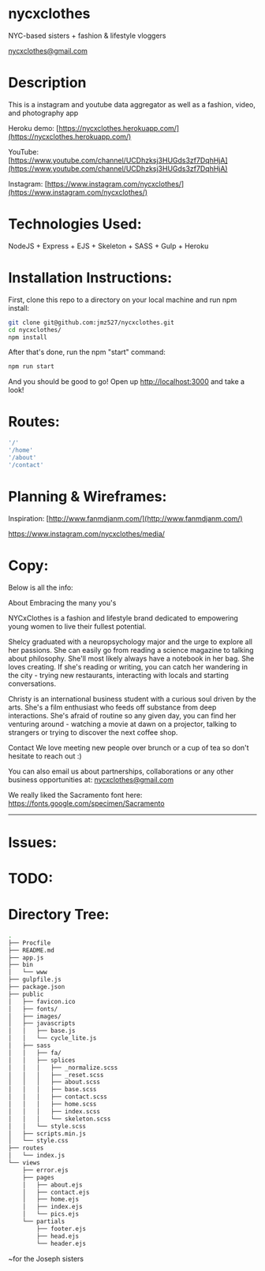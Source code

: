 # nycxclothes
NYC-based sisters + fashion & lifestyle vloggers

[nycxclothes@gmail.com](nycxclothes@gmail.com)

# Description

This is a instagram and youtube data aggregator as well as a fashion, video, and photography app

Heroku demo: [https://nycxclothes.herokuapp.com/](https://nycxclothes.herokuapp.com/)

YouTube: [https://www.youtube.com/channel/UCDhzksj3HUGds3zf7DqhHjA](https://www.youtube.com/channel/UCDhzksj3HUGds3zf7DqhHjA)

Instagram: [https://www.instagram.com/nycxclothes/](https://www.instagram.com/nycxclothes/)

# Technologies Used:

NodeJS + Express + EJS + Skeleton + SASS + Gulp + Heroku

# Installation Instructions:

First, clone this repo to a directory on your local machine and run npm install:

```sh
git clone git@github.com:jmz527/nycxclothes.git
cd nycxclothes/
npm install
```

After that's done, run the npm "start" command:

```sh
npm run start
```

And you should be good to go! Open up [http://localhost:3000](http://localhost:3000) and take a look!


# Routes:

```sh
'/'
'/home'
'/about'
'/contact'
```

# Planning & Wireframes:

Inspiration: [http://www.fanmdjanm.com/](http://www.fanmdjanm.com/)

https://www.instagram.com/nycxclothes/media/

# Copy:

Below is all the info:

About
Embracing the many you's 

NYCxClothes is a fashion and lifestyle brand dedicated to empowering young women to live their fullest potential. 

Shelcy graduated with a neuropsychology major and the urge to explore all her passions. She can easily go from reading a science magazine to talking about philosophy. She'll most likely always have a notebook in her bag. She loves creating. If she's reading or writing, you can catch her wandering in the city - trying new restaurants, interacting with locals and starting conversations.

Christy is an international business student with a curious soul driven by the arts. She's a film enthusiast who feeds off substance from deep interactions. She's afraid of routine so any given day, you can find her venturing around - watching a movie at dawn on a projector, talking to strangers or trying to discover the next coffee shop.

Contact
We love meeting new people over brunch or a cup of tea so don't hesitate to reach out :) 

You can also email us about partnerships, collaborations or any other business opportunities at: 
nycxclothes@gmail.com

We really liked the Sacramento font here: https://fonts.google.com/specimen/Sacramento

****************************************************

# Issues:

# TODO:

# Directory Tree:


```sh
.
├── Procfile
├── README.md
├── app.js
├── bin
│   └── www
├── gulpfile.js
├── package.json
├── public
│   ├── favicon.ico
│   ├── fonts/
│   ├── images/
│   ├── javascripts
│   │   ├── base.js
│   │   └── cycle_lite.js
│   ├── sass
│   │   ├── fa/
│   │   ├── splices
│   │   │   ├── _normalize.scss
│   │   │   ├── _reset.scss
│   │   │   ├── about.scss
│   │   │   ├── base.scss
│   │   │   ├── contact.scss
│   │   │   ├── home.scss
│   │   │   ├── index.scss
│   │   │   └── skeleton.scss
│   │   └── style.scss
│   ├── scripts.min.js
│   └── style.css
├── routes
│   └── index.js
└── views
    ├── error.ejs
    ├── pages
    │   ├── about.ejs
    │   ├── contact.ejs
    │   ├── home.ejs
    │   ├── index.ejs
    │   └── pics.ejs
    └── partials
        ├── footer.ejs
        ├── head.ejs
        └── header.ejs
```


~for the Joseph sisters